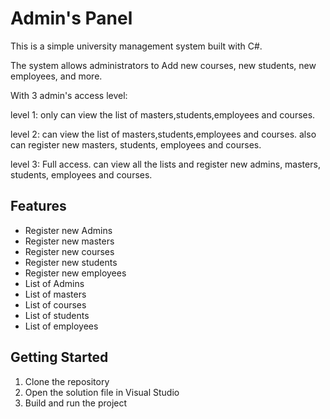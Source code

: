 # Admin's Panel

This is a simple university management system built with C#.

The system allows administrators to Add new courses, new students, new employees, and more.


With 3 admin's access level:


level 1: only can view the list of masters,students,employees and courses.


level 2: can view the list of masters,students,employees and courses. also can register new masters, students, employees and courses.


level 3: Full access. can view all the lists and register new admins, masters, students, employees and courses.

## Features

- Register new Admins
- Register new masters
- Register new courses
- Register new students
- Register new employees
- List of Admins
- List of masters
- List of courses
- List of students
- List of employees

## Getting Started
1. Clone the repository
2. Open the solution file in Visual Studio
3. Build and run the project

